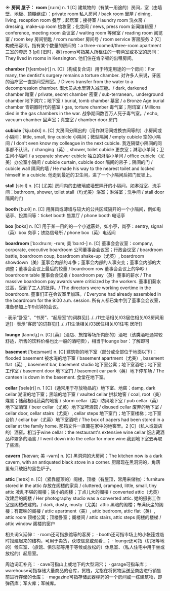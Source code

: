 ☀ <span class="category">**房间 屋子：**</span>
<span class="vocabulary">**room**</span> [ru:m] 
<span class="definition">n. 1 [C] 建筑物的（有某一用途的）房间，室（由墙壁、地板、顶棚组成）：</span>private room 私人房间 / back room 里屋 / dining, living, reception room 餐厅；起居室；接待室 / laundry room 洗衣房 / dressing, make-up room 梳妆室；化妆间 / news, press room 新闻编辑室 / conference, meeting room 会议室 / waiting room 等候室 / reading room 阅览室 / room key 房间钥匙 / room number 房间号 / room service 客房服务 <span class="definition">2 [C] 构成形容词，指有某个数量的房间的：</span>a three-roomed/three-room apartment 三室的套房 <span class="definition">3 [pl] [旧时，英] rooms可指某人所租住的一套两室或多室的房间：</span>They lived in rooms in Kensington. 他们住在肯辛顿的出租房间。
                      
<span class="vocabulary">**chamber**</span> [ˈtʃeɪmbə(r)]
<span class="definition">n. [C]（构成复合词）用于特定用途的一个房间：</span>For many, the dentist's surgery remains a torture chamber. 对许多人来说，牙医的治疗室一直是间受刑室。/ Divers transfer from the water to a decompression chamber. 潜水员从水里转入减压舱。/ dark, darkened chamber 暗室 / private, secret chamber 密室 / sub-terranean，underground chamber 地下洞穴；地下室 / burial, tomb chamber 墓室 / a Bronze Age burial chamber 青铜器时代的墓室 / gas, torture chamber 毒气室；刑讯室 / Millions died in the gas chambers in the war. 战争期间数百万人死于毒气室。/ echo, vacuum chamber 回声室；真空室 / chamber door 房门
            
<span class="vocabulary">**cubicle**</span> [ˈkju:bɪkl]
<span class="definition">n. [C] 大房间分隔出的（用作淋浴间或换衣间等的）小房间或小隔间：</span>little, small, tiny cubicle 小隔间；微型隔间 / empty cubicle 空的小隔间 / I don't even know my colleague in the next cubicle. 我连隔壁小隔间的同事都不认识。/ changing（英）, shower, toilet cubicle 更衣室；淋浴小单间；卫生间小隔间 / a separate shower cubicle 独立的淋浴小单间 / office cubicle（尤美）办公室小隔间 / cubicle curtain, cubicle door 隔间的帘子；隔间的门 / cubicle wall 隔间的墙 / He made his way to the nearest toilet and locked himself in a cubicle. 他走到最近的卫生间，进了一个小隔间后把门反锁上。

<span class="vocabulary">**stall**</span> [stɔ:l]
<span class="definition">n. [C] [尤美] 房间内的由玻璃或墙壁隔开的小隔间，如淋浴室、洗手间：</span>bathroom, shower, toilet stall（均尤美）浴室；淋浴室；洗手间 / stall door 隔间的门

<span class="vocabulary">**booth**</span> [bu:θ] 
<span class="definition">n. [C] 用屏风或薄墙与较大的公共区域隔开的一个小隔间，例如电话亭、投票间等：</span>ticket booth 售票厅 / phone booth 电话亭

<span class="vocabulary">**box**</span> [bɒks] 
<span class="definition">n. [C] 用于某一目的的一个小遮蔽处，如小亭，岗亭：</span>sentry, signal（英）box 岗亭；铁路信号所 / phone box（英）电话间
           
<span class="vocabulary">**boardroom**</span> [ˈbɔ:dru:m; -rʊm; 美 ˈbɔ:rd-]
<span class="definition">n. [C] 董事会会议室：</span>company, corporate, executive boardroom 公司董事会会议室；行政会议室 / boardroom battle, boardroom coup, boardroom shake-up（尤英）, boardroom showdown（美）董事会内部的斗争；董事会内部的人事突变；董事会内部的大调整；董事会会议上最后的较量 / boardroom row 董事会会议上的争吵 / boardroom table 董事会会议桌 / boardroom pay（英）董事的薪水 / The massive boardroom pay awards were criticized by the workers. 董事们薪水过高，受到了工人的批评。/ The directors were working overtime in the boardroom. 董事们正在会议室里加班。/ Everyone had already assembled in the boardroom for the 9:00 a.m. session. 所有人都已集中到了董事会会议室，准备参加上午9点钟的会议。

· 表示“卧室”、“书房”、“起居室”的词群见[[../../11生活相关/03居住相关/03房间用途]]
· 表示“客房”的词群见[[../../11生活相关/03居住相关/01住宅 居所]]

<span class="vocabulary">**lounge**</span> [laʊndӡ] 
<span class="definition">n. [C] [英]（酒店、旅馆等场所内部的）酒吧（该类酒吧通常较舒适，所售的饮料价格也比一般的酒吧贵），相当于lounge bar：</span>了解即可

<span class="vocabulary">**basement**</span> ['beɪsmənt] 
<span class="definition">n. [C] 建筑物的地下室（部分或全部位于地面以下）：</span>flooded basement 被水淹的地下室 / basement apartment（尤美）, basement flat（英）, basement bar, basement studio 地下室公寓；地下室酒吧；地下室工作室 / basement door 地下室门 / basement car park（英）地下停车场 / The canteen is down in the basement. 食堂在地下室。
                      
<span class="vocabulary">**cellar**</span> [ˈselə(r)]
<span class="definition">n. 1 [C]（通常用于存放物品的）地下室、地窖：</span>damp, dark cellar 潮湿的地下室；黑暗的地下室 / vaulted cellar 拱状地窖 / coal, root（美）煤窖；储藏根用蔬菜的地窖 / storm cellar（美）防风地下室 / pub cellar（英）地下室酒馆 / beer cellar（尤英）地下室啤酒馆 / disused cellar 废弃的地下室 / cellar door, cellar stairs（尤美）, cellar steps 地下室门；地下室楼梯；地下室台阶 / cellar bar（尤英）地下室酒吧 / The box of papers had been stored in a cellar at the family home. 那箱文件一直藏在家中的地窖里。<span class="definition">2 [C]（私人或饭店的）酒窖。相当于wine cellar：</span>the restaurant's extensive wine cellar 饭店藏酒品种繁多的酒窖 / I went down into the cellar for more wine.我到地下室去再取了些酒。

<span class="vocabulary">**cavern**</span> [ˈkævən; 美 -vərn]
<span class="definition">n. [C] 黑洞洞的大房间：</span>The kitchen now is a dark cavern, with an antiquated black stove in a corner. 厨房现在黑洞洞的，角落里有只破旧的黑色炉子。
           
<span class="vocabulary">**attic**</span> [ˈætɪk]
<span class="definition">n. [C]（紧靠屋顶的）阁楼，顶楼（有屋顶，常用来储物）：</span>furniture stored in the attic 存放在阁楼的家具 / cluttered, cramped, little, small, tiny attic 凌乱不堪的阁楼；狭小的阁楼；丁点儿大的阁楼 / converted attic（尤英）改建后的阁楼 / Her photography studio was a converted attic. 她的摄影工作室是阁楼改建的。/ dark, dusty, musty（尤美）attic 黑暗的阁楼；布满灰尘的阁楼；有霉味的阁楼 / attic apartment（美）, attic bedroom, attic flat（英）, attic room 顶楼公寓；顶楼卧室；阁楼间 / attic stairs, attic steps 阁楼的楼梯 / attic window 阁楼的窗户

相关词义延伸：
· room还可指旅馆等的客房；
· booth还可指市场上的小帐篷或临时搭建起来的结构，可用于卖货，获取信息或观看…；
· lounge还可指（机场等地的）候车室、（旅馆、俱乐部等用于等候或放松的）休息室、（私人住宅中用于坐或放松的）起居室。

周边词汇补充：
· cave可指山上或地下的大型洞穴；
· garage可指车库；
· warehouse可指存储大量商品的仓库，货栈，尤指在将货物运送至商店进行销售前进行存储的仓库；
· magazine可指存储武器弹药的一个房间或一栋建筑物，即弹药库；军火库；军械库。
